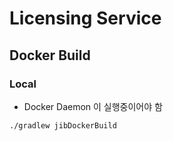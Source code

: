 # Licensing Service

## Docker Build

### Local

- Docker Daemon 이 실행중이어야 함

```sh
./gradlew jibDockerBuild
```